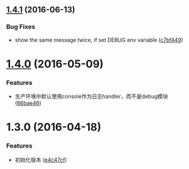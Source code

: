<a name="1.4.1"></a>
## [1.4.1](https://github.com/plover-modules/plover-logger/compare/v1.4.0...v1.4.1) (2016-06-13)


### Bug Fixes

* show the same message twice, if set DEBUG env variable ([c7bf449](https://github.com/plover-modules/plover-logger/commit/c7bf449))



<a name="1.4.0"></a>
# [1.4.0](https://github.com/plover-modules/plover-logger/compare/v1.3.1...v1.4.0) (2016-05-09)


### Features

* 生产环境中默认使用console作为日志handler，而不是debug模块 ([66bae46](https://github.com/plover-modules/plover-logger/commit/66bae46))



<a name="1.3.0"></a>
# 1.3.0 (2016-04-18)


### Features

* 初始化版本 ([e4c47cf](https://github.com/plover-modules/plover-logger/commit/e4c47cf))



